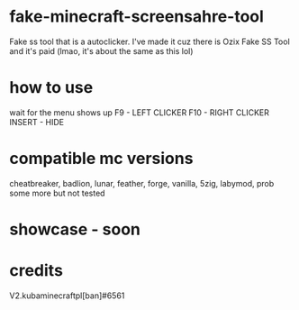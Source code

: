 # fake-minecraft-screensahre-tool
Fake ss tool that is a autoclicker. I've made it cuz there is Ozix Fake SS Tool and it's paid (lmao, it's about the same as this lol) 

# how to use
wait for the menu shows up
F9 - LEFT CLICKER
F10 - RIGHT CLICKER
INSERT - HIDE
# compatible mc versions
cheatbreaker, badlion, lunar, feather, forge, vanilla, 5zig, labymod, prob some more but not tested
# showcase - soon
# credits
V2.kubaminecraftpl[ban]#6561
